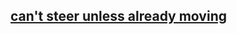 <body>  
  <main class="tags-page">
    <section>
      <h1 class="search-link">
        <a href="https://ib.bsb.br/life-tokens">can't steer unless already moving</a>
      </h1>
    </section>
  </main>
</body>

